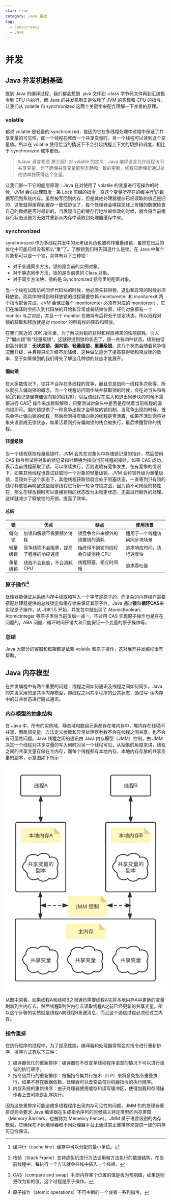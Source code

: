 ```yaml
---
star: true
category: Java 基础
tag: 
  - concurrency
  - Java
---
```


# 并发
## Java 并发机制基础
提到 Java 的编译过程，我们都会想到 .java 文件到 .class 字节码文件再到汇编指令到 CPU 内执行，而 Java 的并发机制正是依赖了 JVM 的实现和 CPU 的指令，让我们从 volatile 和 synchronized 这两个关键字来配合理解一下并发的原理。

### volatile
都说 volatile 是轻量的 synchronized，是因为它在多线程处理中过程中保证了共享变量的可见性，即一个线程在修改一个共享变量时，另一个线程可以读到这个变量值。所以在 volatile 使用恰当的情况下不会引起线程上下文的切换和调度，相比于 synchronized 成本更低。

> 《_Java 语言规范 第三版_》对 volatile 的定义：Java 编程语言允许线程访问共享变量，为了确保共享变量能别准确和一致的更新，线程应确保能通过排他锁单独获得这个变量。

让我们聊一下它的底层原理：Java 在对使用了 volatile 的变量进行写操作的时候，JVM 会向处理器发一条 Lock 前缀的指令，将这个变量所存在的缓冲行[^one]的数据写回到系统内存。虽然被写回到内存，但是其他处理器缓存已经读取的值还是旧的，这里就得用得到缓存一致性协议了，每个处理器会嗅探总线上传播的数据检查自己的数据是否时最新的，当发现自己的缓存行地址被修改的时候，就会将当前缓存行状态设置为无效并重新从内存中读取到处理器缓存中来。

### synchronized
synchronized 作为多线程并发中的元老级角色也被称作重量级锁，虽然在日后的优化中可能已经没有那么“重”了。了解锁我们得先知道什么是锁。在 Java 中每个对象都可以是一个锁，具体有以下三种锁：

- 对于普通同步方法，锁的是当前的实例对象。
- 对于静态同步方法，锁的是当前类的 Class 对象。
- 对于同步方法块，锁的是 Synchronized 括号里的配置对象。

当一个线程试图访问同步代码块的时候，他必须先获得锁，退出和异常的时候必须释放锁。而具体的得到和释放锁的过程需要依赖 monitorenter 和 monitorexit 两个指令配合完成，JVM 会保证每个 monitorenter 必须有对应的 monitorexit ，它们在编译时会插入到代码块的开始和异常或者结束位置，任何对象都有一个 monitor 与之对应，并且一个 monitor 在被持有后将处于锁定状态，所以线程对锁的获取和释放就是对 monitor 的所有权的获取和释放。

在我们就近的 JDK 版本里，为了解决对锁的获得和释放待来的性能损耗，引入了“偏向锁”和“轻量级锁”。这就得提到锁的状态了，锁一共有四种状态，级别由低到高分别是：**无状态锁、偏向锁、轻量级锁、重量级锁**。这几个状态会随着竞争情况而升级，并且锁只能升级不能降级，这种做法是为了提高获得锁和释放锁的效率，至于如果做到的我们得先了解这几种锁的状态才能展开。

#### 偏向锁
在大多数情况下，锁并不会存在多线程的竞争，而且总是由同一线程多次获得，所以就引入偏向锁的概念。当一个线程访问同步块并获取锁的时候，会在对当头和栈帧[^two]的锁记录里存储偏向锁的线程ID，以后该线程在进入和退出同步块的时候不需要进行 CAS[^three] 操作来加锁和解锁，只要测试对象头中是否是存储着当前线程的偏向锁即可。偏向锁提供了一种竞争出现才会释放的锁机制，当竞争出现的时候，首先会停止偏向锁的线程，然后检测持有偏向锁的线程是否活着，如果不活动则将对象头设置成无锁状态，如果活着则拥有偏向锁的栈会被执行，最后唤醒暂停的线程。

#### 轻量级锁
当一个线程获取轻量级锁时，JVM 会先在对象头中存储锁记录的指针，然后使用 CAS 指令尝试将对象的锁记录指针替换为指向当前线程的指针。如果 CAS 成功，表示当前线程获取了锁，可以继续执行，否则说明有竞争发生。在有竞争的情况下，如果其他线程也尝试获取同一个对象的轻量级锁，JVM 会将锁升级为重量级锁，当锁处于这个状态下，其他线程获取锁就会处于阻塞状态，一直等到只有锁的线程释放锁再唤醒这些阻塞线程进行新一轮争夺锁之战，因为锁不可降级的特性在，那么在释放锁时可以直接将锁的状态改为未锁定状态，无需进行额外的处理。这样就减少了释放锁的开销，提高了效率。

#### 总结

| 锁 | 优点| 缺点 | 使用场景 |
| :---: | --- | --- | --- |
| 偏向锁 | 加锁和解锁不需要额外消耗 | 锁竞争会带来额外的锁撤销的消耗 | 适用于一个线程访问同步块场景 |
| 轻量级锁 | 竞争线程不会阻塞，提高了程序的响应速度 | 始终得不到锁的线程会自旋消耗 CPU | 追求响应时间，执行速度快 |
| 重量级锁 | 线程不会自旋，不会消耗 CPU | 线程阻塞，相应时间慢 | 追求吞吐量 |

### 原子操作[^four]
处理器能保证从系统内存中读取和写入一个字节是原子的，而复杂的内存操作需要搭配处理器提供的总线锁定和缓存锁来保证其原子性。Java 通过**锁**和**循环CAS**来实现原子操作，从 JDK1.5 开始，并发包中就出现了 AtomicBoolean、AtomicInteger 等原子类将当前值加一减一。不过用 CAS 实现原子操作也是存在问题的，ABA 问题、循环时间开销大和只能保证一个变量的原子操作等。

### 总结
Java 大部分的容器和框架都是依赖 volatile 和原子操作，这对展开并发编程很有帮助。

## Java 内存模型
在并发编程中有两个重要的问题：线程之间如何通讯及线程之间如何同步。Java 的并发采用的是共享内存模型，即线程之间共享程序的公共状态，通过写-读内存中的公共状态进行隐式通讯。

### 内存模型的抽象结构
在 Java 中，所有的实例域、静态域和数组元素都存在堆内存中，堆内存在线程间共享，而局部变量、方法定义参数和异常处理器参数不会在线程之间共享，也不会有可见性问题。Java 线程之间的通讯由 Java 内存模型（JMM）控制，由 JMM 决定一个线程对共享变量的写入何时对另一个线程可见，从抽象的角度来讲，线程之间的共享变量存储在主内存，而每个线程都有本地内存，本地内存存放的共享变量的副本，示意图如下所示：

![Java 内存模型抽象结构图](/assets/images/study/backend/java/basic/concurrency/jmm.svg "Java 内存模型抽象结构图")

从图中来看，如果线程A和线程B之间通讯需要线程A先将本地内存A中更新的变量刷新到主内存去，然后线程B到住内存去读取线程A之前已经更新的共享变量。所以这个步骤的实质就是线程A向线程B发送消息，而且这个通信过程必须经过主内存。

### 指令重排
在执行程序的过程中，为了提高性能，编译器和处理器常常会对指令进行重新排序，排序方式有以下三种：

1. 编译器优化的重新排序：编译器在不改变单线程程序语意的情况下可以进行语句的执行顺序。
2. 指令级并行的重新排序：根据指令集并行技术（ILP）来将多条指令重叠执行，如果不存在数据依赖，处理器可以改变语句对机器指令的执行顺序。
3. 内存系统的重新排序：由于处理器使用缓存和读写缓冲区，使得加载和存储操作看上去可能是乱序执行。

因为这些重排序可能造成多线程程序出现内存可见性的问题，JMM 的的处理器重排规则会要求 Java 编译器在生成指令序列的时候插入特定类型的内存屏障（Memory Barriers，也被称为 Memeory Fence），JMM 属于语言级别的内存模型，它确保在不同编译器和不同处理器平台上通过禁止重排序来提供一致的内存可见性保证。



[^one]: 缓冲行（cache line）缓存中可以分配的最小单位。
[^two]: 栈帧（Stack Frame）支持虚拟机进行方法调用和方法执行的数据结构，在当前线程中，每执行一个方法就会往栈中插入一个栈帧。
[^three]: CAS（compare and swap）判断内存某个位置的值是否为预期值，如果是则更改为新的值，这个过程是原子操作。
[^four]: 原子操作（atomic operations）不可中断的一个或者一系列指令。